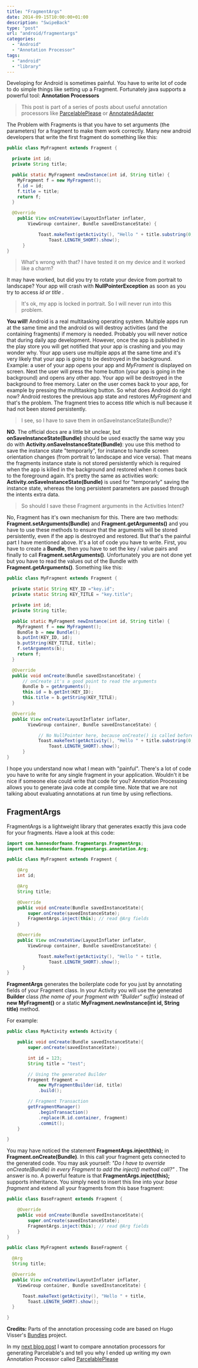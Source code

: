 ```yaml
---
title: "FragmentArgs"
date: 2014-09-15T10:00:00+01:00
description: "SwipeBack"
type: "post"
url: "android/fragmentargs"
categories: 
  - "Android"
  - "Annotation Processor"
tags:
  - "android"
  - "library"
---
```

Developing for Android is sometimes painful. You have to write lot of code to do simple things like setting up a Fragment. Fortunately java supports a powerful tool: **Annotation Processors**

> This post is part of a series of posts about useful annotation processors like [ParcelablePlease](http://hannesdorfmann.com/android/ParcelablePlease) or [AnnotatedAdapter](http://hannesdorfmann.com/android/AnnotatedAdapter)

The Problem with Fragments is that you have to set arguments (the parameters) for a fragment to make them work correctly. Many new android developers that write the first fragment do something like this:
```java
public class MyFragment extends Fragment {

  private int id;
  private String title;

  public static MyFragment newInstance(int id, String title) {
    MyFragment f = new MyFragment();
    f.id = id;
    f.title = title;
    return f;
  }

  @Override
    public View onCreateView(LayoutInflater inflater,
        ViewGroup container, Bundle savedInstanceState) {

            Toast.makeText(getActivity(), "Hello " + title.substring(0, 3),
                Toast.LENGTH_SHORT).show();
      }
}
```

> What's wrong with that? I have tested it on my device and it worked like a charm?

It may have worked, but did you try to rotate your device from portrait to landscape? Your app will crash with **NullPointerException** as soon as you try to access _id or title_ .

> It's ok, my app is locked in portrait. So I will never run into this problem.

**You will!** Android is a real multitasking operating system. Multiple apps run at the same time and the android os will destroy activities (and the containing fragments) if memory is needed. Probably you will never notice that during daily app development. However, once the app is published in the play store you will get notified that your app is crashing and you may wonder why. Your app users use multiple apps at the same time and it's very likely that your app is going to be destroyed in the background. Example: a user of your app opens your app and _MyFrament_ is displayed on screen. Next the user will press the home button (your app is going in the background) and opens any other app. Your app will be destroyed in the background to free memory. Later on the user comes back to your app, for example by pressing the multitasking button. So what does Android do right now? Android restores the previous app state and restores _MyFragment_ and that's the problem. The fragment tries to access _title_ which is null because it had not been stored persistently.

> I see, so I have to save them in onSaveInstanceState(Bundle)?

**NO**. The official docs are a little bit unclear, but **onSaveInstanceState(Bundle)** should be used exactly the same way you do with **Activity.onSaveInstanceState(Bundle)**: you use this method to save the instance state "temporarly", for instance to handle screen orientation changes (from portrait to landscape and vice versa). That means the fragments instance state is not stored persistently which is required when the app is killed in the background and restored when it comes back to the foreground again. It's pretty the same as activities work: **Activity.onSaveInstanceState(Bundle)** is used for "temporarly" saving the instance state, whereas the long persistent parameters are passed through the intents extra data.

> So should I save these Fragment arguments in the Activities Intent?

No, Fragment has it's own mechanism for this. There are two methods: **Fragment.setArguments(Bundle)** and **Fragment.getArguments()** and you have to use these methods to ensure that the arguments will be stored persistently, even if the app is destroyed and restored. But that's the painful part I have mentioned above. It's a lot of code you have to write. First, you have to create a **Bundle**, then you have to set the key / value pairs and finally to call **Fragment.setArguments()**. Unfortunately you are not done yet but you have to read the values out of the Bundle with **Fragment.getArguments()**. Something like this:

```java
public class MyFragment extends Fragment {

  private static String KEY_ID ="key.id";
  private static String KEY_TITLE = "key.title";

  private int id;
  private String title;

  public static MyFragment newInstance(int id, String title) {
    MyFragment f = new MyFragment();
    Bundle b = new Bundle();
    b.putInt(KEY_ID, id);
    b.putString(KEY_TITLE, title);
    f.setArguments(b);
    return f;
  }

  @Override
  public void onCreate(Bundle savedInstanceState) {
      // onCreate it's a good point to read the arguments
      Bundle b = getArguments();
      this.id = b.getInt(KEY_ID);
      this.title = b.getString(KEY_TITLE);
  }

  @Override
  public View onCreate(LayoutInflater inflater,
        ViewGroup container, Bundle savedInstanceState) {

            // No NullPointer here, because onCreate() is called before this
            Toast.makeText(getActivity(), "Hello " + title.substring(0, 3),
                Toast.LENGTH_SHORT).show();
      }
}
```

I hope you understand now what I mean with "painful". There's a lot of code you have to write for any single fragment in your application. Wouldn't it be nice if someone else could write that code for you? Annotation Processing allows you to generate java code at compile time. Note that we are not talking about evaluating annotations at run time by using reflections.

## FragmentArgs

FragmentArgs is a lightweight library that generates exactly this java code for your fragments. Have a look at this code:

```java
import com.hannesdorfmann.fragmentargs.FragmentArgs;
import com.hannesdorfmann.fragmentargs.annotation.Arg;

public class MyFragment extends Fragment {

	@Arg
	int id;

	@Arg
	String title;

	@Override
	public void onCreate(Bundle savedInstanceState){
		super.onCreate(savedInstanceState);
		FragmentArgs.inject(this); // read @Arg fields
	}

	@Override
	public View onCreateView(LayoutInflater inflater,
		ViewGroup container, Bundle savedInstanceState) {

      		Toast.makeText(getActivity(), "Hello " + title,
      			Toast.LENGTH_SHORT).show();
      }
}
```


**FragmentArgs** generates the boilerplate code for you just by annotating fields of your Fragment class. In your Activity you will use the generated **Builder** class _(the name of your fragment with "Builder" suffix)_ instead of **new MyFragment()** or a static **MyFragment.newInstance(int id, String title)** method.

For example:

```java
public class MyActivity extends Activity {

	public void onCreate(Bundle savedInstanceState){
		super.onCreate(savedInstanceState);

		int id = 123;
		String title = "test";

		// Using the generated Builder
		Fragment fragment =
			new MyFragmentBuilder(id, title)
			.build();

		// Fragment Transaction
		getFragmentManager()
			.beginTransaction()
			.replace(R.id.container, fragment)
			.commit();
	}

}
```

You may have noticed the statement **FragmentArgs.inject(this);** in  **Fragment.onCreate(Bundle)**. In this call your fragment gets connected to the generated code. You may ask yourself: _"Do I have to override onCreate(Bundle) in every Fragment to add the inject() method call?"_ . The answer is no. A powerful feature is that **FragmentArgs.inject(this);** supports inheritance. You simply need to insert this line into your _base fragment_ and extend all your fragments from this base fragment:

```java
public class BaseFragment extends Fragment {

    @Override
    public void onCreate(Bundle savedInstanceState){
        super.onCreate(savedInstanceState);
        FragmentArgs.inject(this); // read @Arg fields
    }
}

public class MyFragment extends BaseFragment {

  @Arg
  String title;

  @Override
  public View onCreateView(LayoutInflater inflater,
    ViewGroup container, Bundle savedInstanceState) {

      Toast.makeText(getActivity(), "Hello " + title,
        Toast.LENGTH_SHORT).show();
  }

}
```


**Credits:** Parts of the annotation processing code are based on Hugo Visser's [Bundles](https://bitbucket.org/hvisser/bundles) project.

In my [next blog post](http://hannesdorfmann.com/android/ParcelablePlease) I want to compare annotation processors for generating Parcelable's and tell you why I ended up writing my own Annotation Processor called [ParcelablePlease](https://github.com/sockeqwe/ParcelablePlease)
